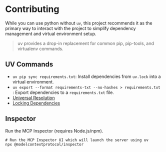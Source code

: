 # Contributing

While you can use python without `uv`, this project recommends it as the primary way to interact with the project to simplify dependency management and virtual environment setup.

> uv provides a drop-in replacement for common pip, pip-tools, and virtualenv commands.

## UV Commands

- `uv pip sync requirements.txt`: Install dependencies from `uv.lock` into a virtual environment.
- `uv export --format requirements-txt --no-hashes > requirements.txt` : Export dependencies to a `requirements.txt` file.
- [Universal Resolution](https://docs.astral.sh/uv/concepts/resolution/#universal-resolution)
- [Locking Dependencies](https://docs.astral.sh/uv/pip/compile/#locking-requirements)

## Inspector

Run the MCP Inspector (requires Node.js/npm).

```shell
# Run the MCP Inspector UI which will launch the server using uv
npx @modelcontextprotocol/inspector
```
